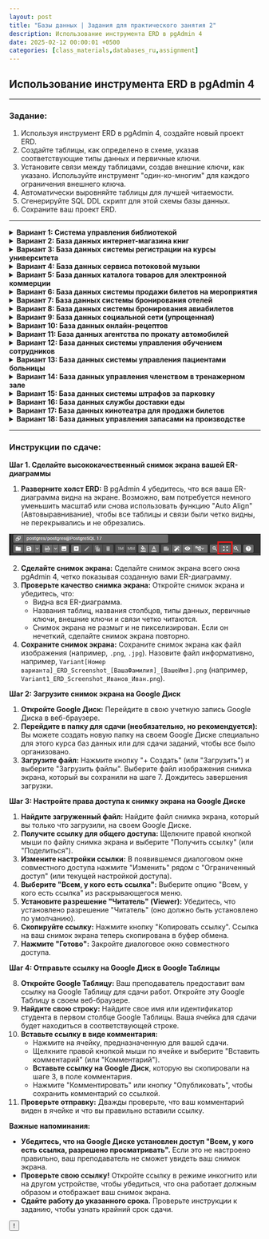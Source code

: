 ```yaml
---
layout: post
title: "Базы данных | Задания для практического занятия 2"
description: Использование инструмента ERD в pgAdmin 4
date: 2025-02-12 00:00:01 +0500
categories: [class_materials,databases_ru,assignment]
---
```


## Использование инструмента ERD в pgAdmin 4

---

### Задание:

1.  Используя инструмент ERD в pgAdmin 4, создайте новый проект ERD.
2.  Создайте таблицы, как определено в схеме, указав соответствующие типы данных и первичные ключи.
3.  Установите связи между таблицами, создав внешние ключи, как указано. Используйте инструмент "один-ко-многим" для каждого ограничения внешнего ключа.
4.  Автоматически выровняйте таблицы для лучшей читаемости.
5.  Сгенерируйте SQL DDL скрипт для этой схемы базы данных.
6.  Сохраните ваш проект ERD.

---

<details markdown="1">
<summary><strong>Вариант 1: Система управления библиотекой</strong></summary>

**Сценарий:** Спроектируйте базу данных для небольшой библиотеки, чтобы управлять ее коллекцией книг, авторов, читателей и выдачей книг.

**Схема базы данных:**

*   **Таблицы:**
    *   `Books` (Книги):
        *   `book_id` (integer, Primary Key) - Уникальный идентификатор каждой книги.
        *   `title` (character varying) - Название книги.
        *   `isbn` (character varying) - Международный стандартный книжный номер.
        *   `publication_year` (integer) - Год публикации.
        *   `genre` (character varying) - Жанр книги.
    *   `Authors` (Авторы):
        *   `author_id` (integer, Primary Key) - Уникальный идентификатор каждого автора.
        *   `first_name` (character varying) - Имя автора.
        *   `last_name` (character varying) - Фамилия автора.
    *   `Book_Authors` (Книги_Авторы): (Таблица-связка для отношения "многие-ко-многим" между книгами и авторами)
        *   `book_id` (integer, Foreign Key referencing `Books(book_id)`)
        *   `author_id` (integer, Foreign Key referencing `Authors(author_id)`)
        *   **(Составной первичный ключ: `book_id`, `author_id`)**
    *   `Borrowers` (Читатели):
        *   `borrower_id` (integer, Primary Key) - Уникальный идентификатор каждого читателя.
        *   `first_name` (character varying) - Имя читателя.
        *   `last_name` (character varying) - Фамилия читателя.
        *   `address` (character varying) - Адрес читателя.
        *   `phone_number` (character varying) - Номер телефона читателя.
    *   `Loans` (Выдачи):
        *   `loan_id` (integer, Primary Key) - Уникальный идентификатор каждой выдачи.
        *   `book_id` (integer, Foreign Key referencing `Books(book_id)`)
        *   `borrower_id` (integer, Foreign Key referencing `Borrowers(borrower_id)`)
        *   `loan_date` (date) - Дата выдачи книги.
        *   `return_date` (date, Nullable) - Дата возврата книги (может быть null, если книга еще не возвращена).

*   **Связи:**
    *   Один-ко-многим между `Authors` и `Book_Authors` (Один автор может написать несколько книг).
    *   Один-ко-многим между `Books` и `Book_Authors` (Одна книга может быть написана несколькими авторами).
    *   Один-ко-многим между `Books` и `Loans` (Одна книга может быть выдана несколько раз).
    *   Один-ко-многим между `Borrowers` и `Loans` (Один читатель может взять несколько книг).

</details>

<details markdown="1">
<summary><strong>Вариант 2: База данных интернет-магазина книг</strong></summary>

**Сценарий:** Спроектируйте базу данных для интернет-магазина книг, чтобы управлять книгами, авторами, покупателями, заказами и издателями.

**Схема базы данных:**

*   **Таблицы:**
    *   `Books` (Книги):
        *   `book_id` (integer, Primary Key)
        *   `title` (character varying)
        *   `isbn` (character varying)
        *   `publication_year` (integer)
        *   `price` (numeric)
        *   `publisher_id` (integer, Foreign Key referencing `Publishers(publisher_id)`)
    *   `Authors` (Авторы):
        *   `author_id` (integer, Primary Key)
        *   `first_name` (character varying)
        *   `last_name` (character varying)
    *   `Book_Authors` (Книги_Авторы): (Таблица-связка)
        *   `book_id` (integer, Foreign Key referencing `Books(book_id)`)
        *   `author_id` (integer, Foreign Key referencing `Authors(author_id)`)
        *   **(Составной первичный ключ: `book_id`, `author_id`)**
    *   `Customers` (Покупатели):
        *   `customer_id` (integer, Primary Key)
        *   `first_name` (character varying)
        *   `last_name` (character varying)
        *   `email` (character varying)
        *   `address` (character varying)
    *   `Publishers` (Издатели):
        *   `publisher_id` (integer, Primary Key)
        *   `publisher_name` (character varying)
        *   `publisher_address` (character varying)
    *   `Orders` (Заказы):
        *   `order_id` (integer, Primary Key)
        *   `customer_id` (integer, Foreign Key referencing `Customers(customer_id)`)
        *   `order_date` (date)
    *   `Order_Items` (Позиции_заказа): (Таблица-связка для отношения "многие-ко-многим" между заказами и книгами)
        *   `order_item_id` (integer, Primary Key) - Уникальный идентификатор каждой позиции в заказе.
        *   `order_id` (integer, Foreign Key referencing `Orders(order_id)`)
        *   `book_id` (integer, Foreign Key referencing `Books(book_id)`)
        *   `quantity` (integer)
        * `price` (numeric) - цена книги на момент заказа (может отличаться от текущей цены).

*   **Связи:**
    *   Один-ко-многим между `Authors` и `Book_Authors`.
    *   Один-ко-многим между `Books` и `Book_Authors`.
    *   Один-ко-многим между `Publishers` и `Books`.
    *   Один-ко-многим между `Customers` и `Orders`.
    *   Один-ко-многим между `Orders` и `Order_Items`.
    *   Один-ко-многим между `Books` и `Order_Items`.

</details>

<details markdown="1">
<summary><strong>Вариант 3: База данных системы регистрации на курсы университета</strong></summary>

**Сценарий:** Спроектируйте базу данных для университета, чтобы управлять студентами, курсами, преподавателями, факультетами и записями на курсы.

**Схема базы данных:**

*   **Таблицы:**
    *   `Students` (Студенты):
        *   `student_id` (integer, Primary Key)
        *   `first_name` (character varying)
        *   `last_name` (character varying)
        *   `major` (character varying)
    *   `Courses` (Курсы):
        *   `course_id` (integer, Primary Key)
        *   `course_name` (character varying)
        *   `course_code` (character varying)
        *   `credits` (integer)
        *   `department_id` (integer, Foreign Key referencing `Departments(department_id)`)
    *   `Professors` (Преподаватели):
        *   `professor_id` (integer, Primary Key)
        *   `first_name` (character varying)
        *   `last_name` (character varying)
        *   `department_id` (integer, Foreign Key referencing `Departments(department_id)`)
    *  `Departments` (Факультеты):
        *   `department_id` (integer, Primary Key)
        *   `department_name` (character varying)
        *   `building` (character varying)
    *   `Enrollments` (Записи): (Таблица-связка - представляет студента, записанного на курс, который ведет преподаватель)
        *   `enrollment_id` (integer, Primary Key) - Уникальный идентификатор каждой записи.
        *   `student_id` (integer, Foreign Key referencing `Students(student_id)`)
        *   `course_id` (integer, Foreign Key referencing `Courses(course_id)`)
        *   `professor_id` (integer, Foreign Key referencing `Professors(professor_id)`)
        *   `semester` (character varying) - например, "Осень 2024", "Весна 2025".
        *   `grade` (character varying, Nullable) - Оценка, полученная студентом (может быть null, если курс еще не завершен).

*   **Связи:**
    *   Один-ко-многим между `Departments` и `Courses`.
    *   Один-ко-многим между `Departments` и `Professors`.
    *   Один-ко-многим между `Students` и `Enrollments`.
    *   Один-ко-многим между `Courses` и `Enrollments`.
    *   Один-ко-многим между `Professors` и `Enrollments`.

</details>

<details markdown="1">
<summary><strong>Вариант 4: База данных сервиса потоковой музыки</strong></summary>

**Сценарий:** Спроектируйте базу данных для сервиса потоковой музыки, чтобы управлять исполнителями, альбомами, песнями, пользователями и плейлистами.

**Схема базы данных:**

*   **Таблицы:**
    *   `Artists` (Исполнители):
        *   `artist_id` (integer, Primary Key)
        *   `artist_name` (character varying)
        *   `genre` (character varying)
    *   `Albums` (Альбомы):
        *   `album_id` (integer, Primary Key)
        *   `album_name` (character varying)
        *   `artist_id` (integer, Foreign Key referencing `Artists(artist_id)`)
        *   `release_year` (integer)
    *   `Songs` (Песни):
        *   `song_id` (integer, Primary Key)
        *   `song_name` (character varying)
        *   `album_id` (integer, Foreign Key referencing `Albums(album_id)`)
        *   `track_number` (integer)
        *   `duration` (integer) - Длительность в секундах.
    *   `Users` (Пользователи):
        *   `user_id` (integer, Primary Key)
        *   `username` (character varying, unique)
        *   `email` (character varying, unique)
        *   `registration_date` (date)
    *   `Playlists` (Плейлисты):
        *   `playlist_id` (integer, Primary Key)
        *   `playlist_name` (character varying)
        *   `user_id` (integer, Foreign Key referencing `Users(user_id)`)
        *   `creation_date` (date)
    *   `Playlist_Songs` (Песни_плейлиста): (Таблица-связка)
        *   `playlist_id` (integer, Foreign Key referencing `Playlists(playlist_id)`)
        *   `song_id` (integer, Foreign Key referencing `Songs(song_id)`)
        *   **(Составной первичный ключ: `playlist_id`, `song_id`)**
        *   `added_date` (timestamp)

*   **Связи:**
    *   Один-ко-многим между `Artists` и `Albums`.
    *   Один-ко-многим между `Albums` и `Songs`.
    *   Один-ко-многим между `Users` и `Playlists`.
    *   Один-ко-многим между `Playlists` и `Playlist_Songs`.
    *   Один-ко-многим между `Songs` и `Playlist_Songs`.

</details>

<details markdown="1">
<summary><strong>Вариант 5: База данных каталога товаров для электронной коммерции</strong></summary>

**Сценарий:** Спроектируйте базу данных для платформы электронной коммерции, чтобы управлять товарами, категориями, брендами, поставщиками и отзывами о товарах.

**Схема базы данных:**

*   **Таблицы:**
    *   `Products` (Товары):
        *   `product_id` (integer, Primary Key)
        *   `product_name` (character varying)
        *   `description` (text)
        *   `price` (numeric)
        *   `category_id` (integer, Foreign Key referencing `Categories(category_id)`)
        *   `brand_id` (integer, Foreign Key referencing `Brands(brand_id)`)
        *   `supplier_id` (integer, Foreign Key referencing `Suppliers(supplier_id)`)
    *   `Categories` (Категории):
        *   `category_id` (integer, Primary Key)
        *   `category_name` (character varying)
    *   `Brands` (Бренды):
        *   `brand_id` (integer, Primary Key)
        *   `brand_name` (character varying)
    *   `Suppliers` (Поставщики):
        *   `supplier_id` (integer, Primary Key)
        *   `supplier_name` (character varying)
        *   `supplier_contact` (character varying)
    *   `Product_Reviews` (Отзывы_о_товарах):
        *   `review_id` (integer, Primary Key)
        *   `product_id` (integer, Foreign Key referencing `Products(product_id)`)
        *   `rating` (integer) - например, от 1 до 5 звезд.
        *   `comment` (text, Nullable)
        *   `review_date` (timestamp)

*   **Связи:**
    *   Один-ко-многим между `Categories` и `Products`.
    *   Один-ко-многим между `Brands` и `Products`.
    *   Один-ко-многим между `Suppliers` и `Products`.
    *   Один-ко-многим между `Products` и `Product_Reviews`.

</details>

<details markdown="1">
<summary><strong>Вариант 6: База данных системы продажи билетов на мероприятия</strong></summary>

**Сценарий:** Спроектируйте базу данных для системы продажи билетов на мероприятия, чтобы управлять событиями, местами проведения, билетами, покупателями и заказами.

**Схема базы данных:**

*   **Таблицы:**
    *   `Events` (События):
        *   `event_id` (integer, Primary Key)
        *   `event_name` (character varying)
        *   `event_date` (timestamp)
        *   `venue_id` (integer, Foreign Key referencing `Venues(venue_id)`)
    *   `Venues` (Места_проведения):
        *   `venue_id` (integer, Primary Key)
        *   `venue_name` (character varying)
        *   `venue_address` (character varying)
        *   `capacity` (integer)
    *   `Tickets` (Билеты):
        *   `ticket_id` (integer, Primary Key)
        *   `event_id` (integer, Foreign Key referencing `Events(event_id)`)
        *   `ticket_type` (character varying) - например, "Обычный вход", "VIP".
        *   `price` (numeric)
        *  `quantity_available` (integer)
    *   `Customers` (Покупатели):
        *   `customer_id` (integer, Primary Key)
        *   `first_name` (character varying)
        *   `last_name` (character varying)
        *   `email` (character varying)
    *   `Orders` (Заказы):
        *   `order_id` (integer, Primary Key)
        *   `customer_id` (integer, Foreign Key referencing `Customers(customer_id)`)
        *   `order_date` (timestamp)
    *   `Order_Tickets` (Билеты_заказа): (Таблица-связка)
        *   `order_ticket_id` (integer, Primary Key) - Уникальный идентификатор каждой позиции билета в заказе.
        *   `order_id` (integer, Foreign Key referencing `Orders(order_id)`)
        *   `ticket_id` (integer, Foreign Key referencing `Tickets(ticket_id)`)
        *   `quantity` (integer)
        *   `price` (numeric) - Цена билета на момент заказа.

*   **Связи:**
    *   Один-ко-многим между `Venues` и `Events`.
    *   Один-ко-многим между `Events` и `Tickets`.
    *   Один-ко-многим между `Customers` и `Orders`.
    *   Один-ко-многим между `Orders` и `Order_Tickets`.
    *   Один-ко-многим между `Tickets` и `Order_Tickets`.

</details>

<details markdown="1">
<summary><strong>Вариант 7: База данных системы бронирования отелей</strong></summary>

**Сценарий:** Спроектируйте базу данных для отеля, чтобы управлять номерами, гостями, бронированиями и удобствами.

**Схема базы данных:**

*   **Таблицы:**
    *   `Rooms` (Номера):
        *   `room_id` (integer, Primary Key)
        *   `room_number` (character varying, unique within hotel) - уникальный в пределах отеля
        *   `room_type` (character varying) - например, "Одноместный", "Двухместный", "Люкс".
        *   `capacity` (integer) - вместимость
        *   `price_per_night` (numeric) - цена за ночь
    *   `Guests` (Гости):
        *   `guest_id` (integer, Primary Key)
        *   `first_name` (character varying)
        *   `last_name` (character varying)
        *   `phone_number` (character varying)
        *   `email` (character varying)
    *   `Reservations` (Бронирования):
        *   `reservation_id` (integer, Primary Key)
        *   `guest_id` (integer, Foreign Key referencing `Guests(guest_id)`)
        *   `room_id` (integer, Foreign Key referencing `Rooms(room_id)`)
        *   `check_in_date` (date) - дата заезда
        *   `check_out_date` (date) - дата выезда
        *   `number_of_guests` (integer) - количество гостей
        *   `total_price` (numeric) - общая стоимость
    *   `Amenities` (Удобства):
        *   `amenity_id` (integer, Primary Key)
        *   `amenity_name` (character varying) - например, "Wi-Fi", "Завтрак", "Парковка".
    *   `Room_Amenities` (Удобства_номеров): (Таблица-связка для отношения "многие-ко-многим" между номерами и удобствами)
        *   `room_id` (integer, Foreign Key referencing `Rooms(room_id)`)
        *   `amenity_id` (integer, Foreign Key referencing `Amenities(amenity_id)`)
        *   **(Составной первичный ключ: `room_id`, `amenity_id`)**

*   **Связи:**
    *   Один-ко-многим между `Rooms` и `Reservations`.
    *   Один-ко-многим между `Guests` и `Reservations`.
    *   Один-ко-многим между `Rooms` и `Room_Amenities`.
    *   Один-ко-многим между `Amenities` и `Room_Amenities`.

</details>

<details markdown="1">
<summary><strong>Вариант 8: База данных системы бронирования авиабилетов</strong></summary>

**Сценарий:** Спроектируйте базу данных для авиакомпании, чтобы управлять рейсами, аэропортами, самолетами, пассажирами и бронированиями.

**Схема базы данных:**

*   **Таблицы:**
    *   `Flights` (Рейсы):
        *   `flight_id` (integer, Primary Key)
        *   `flight_number` (character varying, unique) - уникальный номер рейса
        *   `departure_airport_id` (integer, Foreign Key referencing `Airports(airport_id)`) - аэропорт отправления
        *   `arrival_airport_id` (integer, Foreign Key referencing `Airports(airport_id)`) - аэропорт прибытия
        *   `departure_time` (timestamp) - время отправления
        *   `arrival_time` (timestamp) - время прибытия
        *   `aircraft_id` (integer, Foreign Key referencing `Aircrafts(aircraft_id)`) - самолет
    *   `Airports` (Аэропорты):
        *   `airport_id` (integer, Primary Key)
        *   `airport_code` (character varying, unique) - например, "JFK", "LAX", "CDG".
        *   `airport_name` (character varying)
        *   `city` (character varying)
        *   `country` (character varying)
    *   `Aircrafts` (Самолеты):
        *   `aircraft_id` (integer, Primary Key)
        *   `model` (character varying) - например, "Boeing 737", "Airbus A320".
        *   `capacity` (integer) - вместимость
    *   `Passengers` (Пассажиры):
        *   `passenger_id` (integer, Primary Key)
        *   `first_name` (character varying)
        *   `last_name` (character varying)
        *   `passport_number` (character varying, unique) - уникальный номер паспорта
        *   `email` (character varying)
    *   `Bookings` (Бронирования):
        *   `booking_id` (integer, Primary Key)
        *   `flight_id` (integer, Foreign Key referencing `Flights(flight_id)`)
        *   `passenger_id` (integer, Foreign Key referencing `Passengers(passenger_id)`)
        *   `booking_date` (timestamp) - дата бронирования
        *   `seat_number` (character varying) - номер места
        *   `fare` (numeric) - стоимость билета

*   **Связи:**
    *   Один-ко-многим между `Airports` и `Flights` (для аэропортов отправления и прибытия - две связи).
    *   Один-ко-многим между `Aircrafts` и `Flights`.
    *   Один-ко-многим между `Passengers` и `Bookings`.
    *   Один-ко-многим между `Flights` и `Bookings`.

</details>

<details markdown="1">
<summary><strong>Вариант 9: База данных социальной сети (упрощенная)</strong></summary>

**Сценарий:** Спроектируйте базу данных для упрощенной социальной сети, чтобы управлять пользователями, постами, комментариями и лайками.

**Схема базы данных:**

*   **Таблицы:**
    *   `Users` (Пользователи):
        *   `user_id` (integer, Primary Key)
        *   `username` (character varying, unique) - уникальное имя пользователя
        *   `email` (character varying, unique) - уникальный email
        *   `registration_date` (timestamp) - дата регистрации
    *   `Posts` (Посты):
        *   `post_id` (integer, Primary Key)
        *   `user_id` (integer, Foreign Key referencing `Users(user_id)`)
        *   `post_text` (text) - текст поста
        *   `post_timestamp` (timestamp) - время создания поста
    *   `Comments` (Комментарии):
        *   `comment_id` (integer, Primary Key)
        *   `post_id` (integer, Foreign Key referencing `Posts(post_id)`)
        *   `user_id` (integer, Foreign Key referencing `Users(user_id)`)
        *   `comment_text` (text) - текст комментария
        *   `comment_timestamp` (timestamp) - время создания комментария
    *   `Likes` (Лайки):
        *   `like_id` (integer, Primary Key)
        *   `post_id` (integer, Foreign Key referencing `Posts(post_id)`)
        *   `user_id` (integer, Foreign Key referencing `Users(user_id)`)
        *    `like_timestamp` (timestamp)
        *   **(Уникальное ограничение: `post_id`, `user_id`)** - чтобы пользователь мог поставить лайк посту только один раз.

*   **Связи:**
    *   Один-ко-многим между `Users` и `Posts`.
    *   Один-ко-многим между `Posts` и `Comments`.
    *   Один-ко-многим между `Users` и `Comments`.
    *   Один-ко-многим между `Posts` и `Likes`.
    *   Один-ко-многим между `Users` и `Likes`.

</details>

<details markdown="1">
<summary><strong>Вариант 10: База данных онлайн-рецептов</strong></summary>

**Сценарий:** Спроектируйте базу данных для веб-сайта с онлайн-рецептами, чтобы управлять рецептами, ингредиентами, пользователями, создающими рецепты, и категориями.

**Схема базы данных:**

*   **Таблицы:**
    *   `Recipes` (Рецепты):
        *   `recipe_id` (integer, Primary Key)
        *   `recipe_name` (character varying)
        *   `description` (text)
        *   `instructions` (text)
        *   `category_id` (integer, Foreign Key referencing `Categories(category_id)`)
        *   `user_id` (integer, Foreign Key referencing `Users(user_id)`) - Пользователь, создавший рецепт.
        *   `creation_date` (date)
    *   `Ingredients` (Ингредиенты):
        *   `ingredient_id` (integer, Primary Key)
        *   `ingredient_name` (character varying)
    *   `Recipe_Ingredients` (Рецепты_Ингредиенты): (Таблица-связка)
        *   `recipe_id` (integer, Foreign Key referencing `Recipes(recipe_id)`)
        *   `ingredient_id` (integer, Foreign Key referencing `Ingredients(ingredient_id)`)
        *   `quantity` (character varying) - например, "1 стакан", "2 ст.л.", "по вкусу".
        *   **(Составной первичный ключ: `recipe_id`, `ingredient_id`)**
    *   `Categories` (Категории):
        *   `category_id` (integer, Primary Key)
        *   `category_name` (character varying) - например, "Завтрак", "Обед", "Ужин", "Десерт".
    *   `Users` (Пользователи):
        *   `user_id` (integer, Primary Key)
        *   `username` (character varying, unique)
        *   `email` (character varying, unique)

*   **Связи:**
    *   Один-ко-многим между `Categories` и `Recipes`.
    *   Один-ко-многим между `Users` и `Recipes`.
    *   Один-ко-многим между `Recipes` и `Recipe_Ingredients`.
    *   Один-ко-многим между `Ingredients` и `Recipe_Ingredients`.

</details>

<details markdown="1">
<summary><strong>Вариант 11: База данных агентства по прокату автомобилей</strong></summary>

**Сценарий:** Спроектируйте базу данных для агентства по прокату автомобилей, чтобы управлять автомобилями, клиентами, прокатом и моделями автомобилей.

**Схема базы данных:**

*   **Таблицы:**
    *   `Cars` (Автомобили):
        *   `car_id` (integer, Primary Key)
        *   `license_plate` (character varying, unique)
        *   `model_id` (integer, Foreign Key referencing `Car_Models(model_id)`)
        *   `mileage` (integer)
        *   `availability_status` (character varying) - например, "Доступен", "В прокате", "На обслуживании".
    *   `Car_Models` (Модели_автомобилей):
        *   `model_id` (integer, Primary Key)
        *   `model_name` (character varying) - например, "Седан", "Внедорожник", "Грузовик".
        *   `make` (character varying) - например, "Toyota", "Ford", "Honda".
        *   `rental_rate_per_day` (numeric)
    *   `Customers` (Клиенты):
        *   `customer_id` (integer, Primary Key)
        *   `first_name` (character varying)
        *   `last_name` (character varying)
        *   `driver_license_number` (character varying, unique)
        *   `phone_number` (character varying)
    *   `Rentals` (Прокат):
        *   `rental_id` (integer, Primary Key)
        *   `car_id` (integer, Foreign Key referencing `Cars(car_id)`)
        *   `customer_id` (integer, Foreign Key referencing `Customers(customer_id)`)
        *   `rental_start_date` (date)
        *   `rental_end_date` (date)
        *   `total_rental_price` (numeric)

*   **Связи:**
    *   Один-ко-многим между `Car_Models` и `Cars`.
    *   Один-ко-многим между `Customers` и `Rentals`.
    *   Один-ко-многим между `Cars` и `Rentals`.

</details>

<details markdown="1">
<summary><strong>Вариант 12: База данных системы управления обучением сотрудников</strong></summary>

**Сценарий:** Спроектируйте базу данных для компании, чтобы управлять сотрудниками, учебными курсами, учебными сессиями и записями сотрудников на обучение.

**Схема базы данных:**

*   **Таблицы:**
    *   `Employees` (Сотрудники):
        *   `employee_id` (integer, Primary Key)
        *   `first_name` (character varying)
        *   `last_name` (character varying)
        *   `department` (character varying)
        *   `job_title` (character varying)
    *   `Training_Courses` (Учебные_курсы):
        *   `course_id` (integer, Primary Key)
        *   `course_name` (character varying)
        *   `description` (text)
        *   `duration_days` (integer)
    *   `Training_Sessions` (Учебные_сессии):
        *   `session_id` (integer, Primary Key)
        *   `course_id` (integer, Foreign Key referencing `Training_Courses(course_id)`)
        *   `session_date` (date)
        *   `location` (character varying)
        *   `capacity` (integer)
    *   `Employee_Trainings` (Обучение_сотрудников): (Таблица-связка)
        *   `employee_training_id` (integer, Primary Key) - Уникальный идентификатор каждой записи об обучении сотрудника.
        *   `employee_id` (integer, Foreign Key referencing `Employees(employee_id)`)
        *   `session_id` (integer, Foreign Key referencing `Training_Sessions(session_id)`)
        *   `enrollment_date` (date)
        *   `completion_status` (character varying) - например, "Записан", "Завершено", "Ожидает".
        *   `grade` (character varying, Nullable)

*   **Связи:**
    *   Один-ко-многим между `Training_Courses` и `Training_Sessions`.
    *   Один-ко-многим между `Employees` и `Employee_Trainings`.
    *   Один-ко-многим между `Training_Sessions` и `Employee_Trainings`.

</details>

<details markdown="1">
<summary><strong>Вариант 13: База данных системы управления пациентами больницы</strong></summary>

**Сценарий:** Спроектируйте базу данных для больницы, чтобы управлять пациентами, врачами, приемами, медицинскими записями и отделениями.

**Схема базы данных:**

*   **Таблицы:**
    *   `Patients` (Пациенты):
        *   `patient_id` (integer, Primary Key)
        *   `first_name` (character varying)
        *   `last_name` (character varying)
        *   `date_of_birth` (date)
        *   `gender` (character varying)
        *   `address` (character varying)
        *   `phone_number` (character varying)
    *   `Doctors` (Врачи):
        *   `doctor_id` (integer, Primary Key)
        *   `first_name` (character varying)
        *   `last_name` (character varying)
        *   `specialization` (character varying)
        *   `department_id` (integer, Foreign Key referencing `Departments(department_id)`)
    *   `Departments` (Отделения):
        *   `department_id` (integer, Primary Key)
        *   `department_name` (character varying) - например, "Кардиология", "Неврология", "Педиатрия".
        *   `building` (character varying)
    *   `Appointments` (Приемы):
        *   `appointment_id` (integer, Primary Key)
        *   `patient_id` (integer, Foreign Key referencing `Patients(patient_id)`)
        *   `doctor_id` (integer, Foreign Key referencing `Doctors(doctor_id)`)
        *   `appointment_date_time` (timestamp)
        *   `reason_for_visit` (text)
    *   `Medical_Records` (Медицинские записи):
        *   `record_id` (integer, Primary Key)
        *   `patient_id` (integer, Foreign Key referencing `Patients(patient_id)`)
        *   `record_date` (date)
        *   `diagnosis` (text)
        *   `treatment` (text)
        *   `doctor_id` (integer, Foreign Key referencing `Doctors(doctor_id)`)

*   **Связи:**
    *   Один-ко-многим между `Departments` и `Doctors`.
    *   Один-ко-многим между `Patients` и `Appointments`.
    *   Один-ко-многим между `Doctors` и `Appointments`.
    *   Один-ко-многим между `Patients` и `Medical_Records`.
    *   Один-ко-многим между `Doctors` и `Medical_Records`.

</details>

<details markdown="1">
<summary><strong>Вариант 14: База данных управления членством в тренажерном зале</strong></summary>

**Сценарий:** Спроектируйте базу данных для тренажерного зала, чтобы управлять членами, тренерами, занятиями, типами членства и посещаемостью.

**Схема базы данных:**

*   **Таблицы:**
    *   `Members` (Члены):
        *   `member_id` (integer, Primary Key)
        *   `first_name` (character varying)
        *   `last_name` (character varying)
        *   `date_of_birth` (date)
        *   `email` (character varying, unique)
        *   `phone_number` (character varying)
        *   `membership_type_id` (integer, Foreign Key referencing `Membership_Types(membership_type_id)`)
        *   `join_date` (date)
    *   `Trainers` (Тренеры):
        *   `trainer_id` (integer, Primary Key)
        *   `first_name` (character varying)
        *   `last_name` (character varying)
        *   `specialization` (character varying)
    *   `Classes` (Занятия):
        *   `class_id` (integer, Primary Key)
        *   `class_name` (character varying) - например, "Йога", "Зумба", "Спиннинг".
        *   `description` (text)
        *   `trainer_id` (integer, Foreign Key referencing `Trainers(trainer_id)`)
        *   `schedule_time` (timestamp)
        *   `capacity` (integer)
    *   `Membership_Types` (Типы членства):
        *   `membership_type_id` (integer, Primary Key)
        *   `membership_name` (character varying) - например, "Базовый", "Премиум", "Семейный".
        *   `price` (numeric)
        *   `duration_months` (integer)
    *   `Attendance` (Посещаемость):
        *   `attendance_id` (integer, Primary Key)
        *   `member_id` (integer, Foreign Key referencing `Members(member_id)`)
        *   `class_id` (integer, Foreign Key referencing `Classes(class_id)`)
        *   `attendance_date` (date)

*   **Связи:**
    *   Один-ко-многим между `Membership_Types` и `Members`.
    *   Один-ко-многим между `Trainers` и `Classes`.
    *   Один-ко-многим между `Classes` и `Attendance`.
    *   Один-ко-многим между `Members` и `Attendance`.

</details>

<details markdown="1">
<summary><strong>Вариант 15: База данных системы штрафов за парковку</strong></summary>

**Сценарий:** Спроектируйте базу данных для города, чтобы управлять штрафами за парковку, транспортными средствами, сотрудниками службы парковки и нарушениями.

**Схема базы данных:**

*   **Таблицы:**
    *   `Parking_Tickets` (Штрафы за парковку):
        *   `ticket_id` (integer, Primary Key)
        *   `vehicle_id` (integer, Foreign Key referencing `Vehicles(vehicle_id)`)
        *   `officer_id` (integer, Foreign Key referencing `Parking_Officers(officer_id)`)
        *   `violation_id` (integer, Foreign Key referencing `Parking_Violations(violation_id)`)
        *   `ticket_issue_date_time` (timestamp)
        *   `ticket_location` (character varying)
        *   `fine_amount` (numeric)
        *   `payment_status` (character varying) - например, "Оплачен", "Не оплачен", "Просрочен".
    *   `Vehicles` (Транспортные средства):
        *   `vehicle_id` (integer, Primary Key)
        *   `license_plate_number` (character varying, unique)
        *   `make` (character varying)
        *   `model` (character varying)
        *   `color` (character varying)
    *   `Parking_Officers` (Сотрудники службы парковки):
        *   `officer_id` (integer, Primary Key)
        *   `officer_badge_number` (character varying, unique)
        *   `first_name` (character varying)
        *   `last_name` (character varying)
    *   `Parking_Violations` (Нарушения правил парковки):
        *   `violation_id` (integer, Primary Key)
        *   `violation_code` (character varying, unique)
        *   `violation_description` (text)
        *   `fine_amount` (numeric)

*   **Связи:**
    *   Один-ко-многим между `Vehicles` и `Parking_Tickets`.
    *   Один-ко-многим между `Parking_Officers` и `Parking_Tickets`.
    *   Один-ко-многим между `Parking_Violations` и `Parking_Tickets`.

</details>

<details markdown="1">
<summary><strong>Вариант 16: База данных службы доставки еды</strong></summary>

**Сценарий:** Спроектируйте базу данных для службы доставки еды, чтобы управлять ресторанами, клиентами, заказами, курьерами и позициями меню.

**Схема базы данных:**

*   **Таблицы:**
    *   `Restaurants` (Рестораны):
        *   `restaurant_id` (integer, Primary Key)
        *   `restaurant_name` (character varying)
        *   `address` (character varying)
        *   `phone_number` (character varying)
        *   `cuisine_type` (character varying)
    *   `Customers` (Клиенты):
        *   `customer_id` (integer, Primary Key)
        *   `first_name` (character varying)
        *   `last_name` (character varying)
        *   `address` (character varying)
        *   `phone_number` (character varying)
        *   `email` (character varying)
    *   `Delivery_Drivers` (Курьеры):
        *   `driver_id` (integer, Primary Key)
        *   `first_name` (character varying)
        *   `last_name` (character varying)
        *   `vehicle_type` (character varying) - например, "Автомобиль", "Велосипед", "Скутер".
    *   `Orders` (Заказы):
        *   `order_id` (integer, Primary Key)
        *   `customer_id` (integer, Foreign Key referencing `Customers(customer_id)`)
        *   `restaurant_id` (integer, Foreign Key referencing `Restaurants(restaurant_id)`)
        *   `driver_id` (integer, Foreign Key referencing `Delivery_Drivers(driver_id)`, Nullable) - Курьер, назначенный на заказ (изначально Null).
        *   `order_date_time` (timestamp)
        *   `delivery_address` (character varying)
        *   `order_status` (character varying) - например, "Ожидает", "Готовится", "В пути", "Доставлен".
        *   `total_amount` (numeric)
    *   `Menu_Items` (Позиции меню):
        *   `menu_item_id` (integer, Primary Key)
        *   `restaurant_id` (integer, Foreign Key referencing `Restaurants(restaurant_id)`)
        *   `item_name` (character varying)
        *   `description` (text)
        *   `price` (numeric)

*   **Связи:**
    *   Один-ко-многим между `Restaurants` и `Menu_Items`.
    *   Один-ко-многим между `Customers` и `Orders`.
    *   Один-ко-многим между `Restaurants` и `Orders`.
    *   Один-ко-многим между `Delivery_Drivers` и `Orders` (nullable foreign key).

</details>

<details markdown="1">
<summary><strong>Вариант 17: База данных кинотеатра для продажи билетов</strong></summary>

**Сценарий:** Спроектируйте базу данных для кинотеатра, чтобы управлять фильмами, сеансами, кинозалами, билетами и клиентами.

*   **Таблицы:**
    *   `Movies` (Фильмы):
        *   `movie_id` (integer, Primary Key)
        *   `movie_title` (character varying)
        *   `genre` (character varying)
        *   `duration_minutes` (integer)
        *   `release_date` (date)
    *   `Theaters` (Кинозалы):
        *   `theater_id` (integer, Primary Key)
        *   `theater_name` (character varying) - например, "Зал 1", "IMAX Зал".
        *   `capacity` (integer)
    *   `Screenings` (Сеансы):
        *   `screening_id` (integer, Primary Key)
        *   `movie_id` (integer, Foreign Key referencing `Movies(movie_id)`)
        *   `theater_id` (integer, Foreign Key referencing `Theaters(theater_id)`)
        *   `start_time` (timestamp)
        *   `end_time` (timestamp)
        *   `ticket_price` (numeric)
    *   `Customers` (Клиенты):
        *   `customer_id` (integer, Primary Key)
        *   `first_name` (character varying)
        *   `last_name` (character varying)
        *   `email` (character varying)
    *   `Tickets` (Билеты):
        *   `ticket_id` (integer, Primary Key)
        *   `screening_id` (integer, Foreign Key referencing `Screenings(screening_id)`)
        *   `customer_id` (integer, Foreign Key referencing `Customers(customer_id)`)
        *   `seat_number` (character varying)
        *   `purchase_date_time` (timestamp)

*   **Связи:**
    *   Один-ко-многим между `Movies` и `Screenings`.
    *   Один-ко-многим между `Theaters` и `Screenings`.
    *   Один-ко-многим между `Screenings` и `Tickets`.
    *   Один-ко-многим между `Customers` и `Tickets`.

</details>

<details markdown="1">
<summary><strong>Вариант 18: База данных управления запасами на производстве</strong></summary>

**Сценарий:** Спроектируйте базу данных для производственной компании, чтобы управлять продуктами, сырьем, поставщиками, запасами и заказами.

*   **Таблицы:**
    *   `Products` (Продукты):
        *   `product_id` (integer, Primary Key)
        *   `product_name` (character varying)
        *   `description` (text)
        *   `selling_price` (numeric)
    *   `Raw_Materials` (Сырье):
        *   `material_id` (integer, Primary Key)
        *   `material_name` (character varying)
        *   `unit_of_measurement` (character varying) - например, "кг", "литры", "штуки".
        *   `supplier_id` (integer, Foreign Key referencing `Suppliers(supplier_id)`)
        *   `cost_per_unit` (numeric)
    *   `Suppliers` (Поставщики):
        *   `supplier_id` (integer, Primary Key)
        *   `supplier_name` (character varying)
        *   `contact_person` (character varying)
        *   `phone_number` (character varying)
    *   `Inventory` (Запасы):
        *   `inventory_id` (integer, Primary Key)
        *   `material_id` (integer, Foreign Key referencing `Raw_Materials(material_id)`)
        *   `quantity_in_stock` (integer)
        *   `last_stock_update` (timestamp)
    *   `Production_Orders` (Производственные заказы):
        *   `order_id` (integer, Primary Key)
        *   `product_id` (integer, Foreign Key referencing `Products(product_id)`)
        *   `order_date` (date)
        *   `quantity_ordered` (integer)
        *   `status` (character varying) - например, "Ожидает", "В производстве", "Завершен".

*   **Связи:**
    *   Один-ко-многим между `Suppliers` и `Raw_Materials`.
    *   Один-ко-многим между `Raw_Materials` и `Inventory`.
    *   Один-ко-многим между `Products` и `Production_Orders`.

</details>

---

### Инструкции по сдаче:

**Шаг 1. Сделайте высококачественный снимок экрана вашей ER-диаграммы**

1.  **Разверните холст ERD:** В pgAdmin 4 убедитесь, что вся ваша ER-диаграмма видна на экране.  Возможно, вам потребуется немного уменьшить масштаб или снова использовать функцию "Auto Align" (Автовыравнивание), чтобы все таблицы и связи были четко видны, не перекрывались и не обрезались.

![](/assets/images/2025-02-12-db-ass-2/Pasted%20image%2020250212163907.png)

2.  **Сделайте снимок экрана:** Сделайте снимок экрана всего окна pgAdmin 4, четко показывая созданную вами ER-диаграмму.
3.  **Проверьте качество снимка экрана:** Откройте снимок экрана и убедитесь, что:
    *   Видна вся ER-диаграмма.
    *   Названия таблиц, названия столбцов, типы данных, первичные ключи, внешние ключи и связи четко читаются.
    *   Снимок экрана не размыт и не пикселизирован. Если он нечеткий, сделайте снимок экрана повторно.
4.  **Сохраните снимок экрана:** Сохраните снимок экрана как файл изображения (например, `.png`, `.jpg`). Назовите файл информативно, например,
	`Variant[Номер варианта]_ERD_Screenshot_[ВашаФамилия]_[ВашеИмя].png`
	(например, `Variant1_ERD_Screenshot_Иванов_Иван.png`).

**Шаг 2: Загрузите снимок экрана на Google Диск**
1.  **Откройте Google Диск:** Перейдите в свою учетную запись Google Диска в веб-браузере.
2.  **Перейдите в папку для сдачи (необязательно, но рекомендуется):**  Вы можете создать новую папку на своем Google Диске специально для этого курса баз данных или для сдачи заданий, чтобы все было организовано.
3.  **Загрузите файл:** Нажмите кнопку "+ Создать" (или "Загрузить") и выберите "Загрузить файлы". Выберите файл изображения снимка экрана, который вы сохранили на шаге 7. Дождитесь завершения загрузки.

**Шаг 3:  Настройте права доступа к снимку экрана на Google Диске**
1.  **Найдите загруженный файл:** Найдите файл снимка экрана, который вы только что загрузили, на своем Google Диске.
2.  **Получите ссылку для общего доступа:** Щелкните правой кнопкой мыши по файлу снимка экрана и выберите "Получить ссылку" (или "Поделиться").
3.  **Измените настройки ссылки:** В появившемся диалоговом окне совместного доступа нажмите "Изменить" рядом с "Ограниченный доступ" (или текущей настройкой доступа).
4.  **Выберите "Всем, у кого есть ссылка":** Выберите опцию "Всем, у кого есть ссылка" из раскрывающегося меню.
5.  **Установите разрешение "Читатель" (Viewer):** Убедитесь, что установлено разрешение "Читатель" (оно должно быть установлено по умолчанию).
6.  **Скопируйте ссылку:** Нажмите кнопку "Копировать ссылку". Ссылка на ваш снимок экрана теперь скопирована в буфер обмена.
7.  **Нажмите "Готово":** Закройте диалоговое окно совместного доступа.

**Шаг 4: Отправьте ссылку на Google Диск в Google Таблицы**

8.  **Откройте Google Таблицу:** Ваш преподаватель предоставит вам ссылку на Google Таблицу для сдачи работ. Откройте эту Google Таблицу в своем веб-браузере.
9.  **Найдите свою строку:** Найдите свое имя или идентификатор студента в первом столбце Google Таблицы. Ваша ячейка для сдачи будет находиться в соответствующей строке.
10. **Вставьте ссылку в виде комментария:**
    *   Нажмите на ячейку, предназначенную для вашей сдачи.
    *   Щелкните правой кнопкой мыши по ячейке и выберите "Вставить комментарий" (или "Комментарий").
    *   **Вставьте ссылку на Google Диск**, которую вы скопировали на шаге 3, в поле комментария.
    *   Нажмите "Комментировать" или кнопку "Опубликовать", чтобы сохранить комментарий со ссылкой.
11. **Проверьте отправку:** Дважды проверьте, что ваш комментарий виден в ячейке и что вы правильно вставили ссылку.

**Важные напоминания:**

*   **Убедитесь, что на Google Диске установлен доступ "Всем, у кого есть ссылка, разрешено просматривать".** Если это не настроено правильно, ваш преподаватель не сможет увидеть ваш снимок экрана.
*   **Проверьте свою ссылку!**  Откройте ссылку в режиме инкогнито или на другом устройстве, чтобы убедиться, что она работает должным образом и отображает ваш снимок экрана.
*   **Сдайте работу до указанного срока.** Проверьте инструкции к заданию, чтобы узнать крайний срок сдачи.

<!-- Easter Egg Button and Hidden GIF -->
<script>
function toggleEasterEgg() {
  const eggDiv = document.getElementById('easterEggGif');
  eggDiv.style.display = (eggDiv.style.display === 'none') ? 'block' : 'none';
}
</script>

<button onclick="toggleEasterEgg()">!</button>
<div id="easterEggGif" style="display:none; margin-top:1em;">
  <img src="https://media1.giphy.com/media/v1.Y2lkPTc5MGI3NjExa2xpazY3ODQzc2ozbjJiemU2OWZkZXUwMnlrd2dpeXV0cXIwanQ1cCZlcD12MV9pbnRlcm5hbF9naWZfYnlfaWQmY3Q9Zw/YHYmMLkOmqoo/giphy.gif" alt="Playful GIF">
</div>